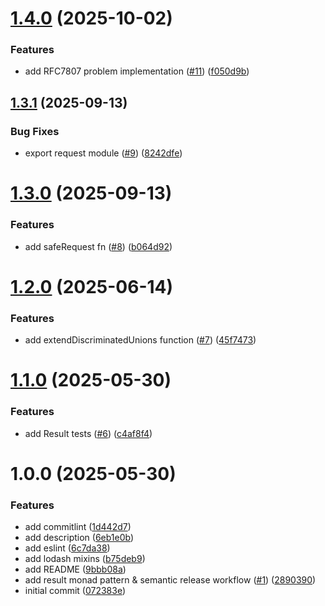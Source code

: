 # [1.4.0](https://github.com/philipp08888/utils/compare/v1.3.1...v1.4.0) (2025-10-02)

### Features

- add RFC7807 problem implementation ([#11](https://github.com/philipp08888/utils/issues/11)) ([f050d9b](https://github.com/philipp08888/utils/commit/f050d9bcab5e27ec9527c3ac160abdcf9b822a30))

## [1.3.1](https://github.com/philipp08888/utils/compare/v1.3.0...v1.3.1) (2025-09-13)

### Bug Fixes

- export request module ([#9](https://github.com/philipp08888/utils/issues/9)) ([8242dfe](https://github.com/philipp08888/utils/commit/8242dfe046f48b745cdb12a60474f2f7ccccb741))

# [1.3.0](https://github.com/philipp08888/utils/compare/v1.2.0...v1.3.0) (2025-09-13)

### Features

- add safeRequest fn ([#8](https://github.com/philipp08888/utils/issues/8)) ([b064d92](https://github.com/philipp08888/utils/commit/b064d9248137da2325cec7ef9f8bf4eaf0ce9e18))

# [1.2.0](https://github.com/philipp08888/utils/compare/v1.1.0...v1.2.0) (2025-06-14)

### Features

- add extendDiscriminatedUnions function ([#7](https://github.com/philipp08888/utils/issues/7)) ([45f7473](https://github.com/philipp08888/utils/commit/45f7473834feca03cc2da8a3100ec609f41d1ac0))

# [1.1.0](https://github.com/philipp08888/utils/compare/v1.0.0...v1.1.0) (2025-05-30)

### Features

- add Result tests ([#6](https://github.com/philipp08888/utils/issues/6)) ([c4af8f4](https://github.com/philipp08888/utils/commit/c4af8f4eaa3c1b6c82a2a069f3a0b3642c82eed4))

# 1.0.0 (2025-05-30)

### Features

- add commitlint ([1d442d7](https://github.com/philipp08888/utils/commit/1d442d7d47eae9b7d26f7b4de34b6e563ae9c4e8))
- add description ([6eb1e0b](https://github.com/philipp08888/utils/commit/6eb1e0b00a9c49843cc56f1d2c572b859e6fc768))
- add eslint ([6c7da38](https://github.com/philipp08888/utils/commit/6c7da38d578a49996be2b760449e998acb04b895))
- add lodash mixins ([b75deb9](https://github.com/philipp08888/utils/commit/b75deb927c3be1e83e02032f20b48a707b3b9da3))
- add README ([9bbb08a](https://github.com/philipp08888/utils/commit/9bbb08a302a6e45f8a2103ee87f5d8955cc53650))
- add result monad pattern & semantic release workflow ([#1](https://github.com/philipp08888/utils/issues/1)) ([2890390](https://github.com/philipp08888/utils/commit/2890390dcd3b24915419b44e378686483ec1f107))
- initial commit ([072383e](https://github.com/philipp08888/utils/commit/072383e952185218ff338b9a0a60bcdcb1422cf9))

